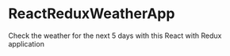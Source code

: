 # ReactReduxWeatherApp
Check the weather for the next 5 days with this React with Redux application
